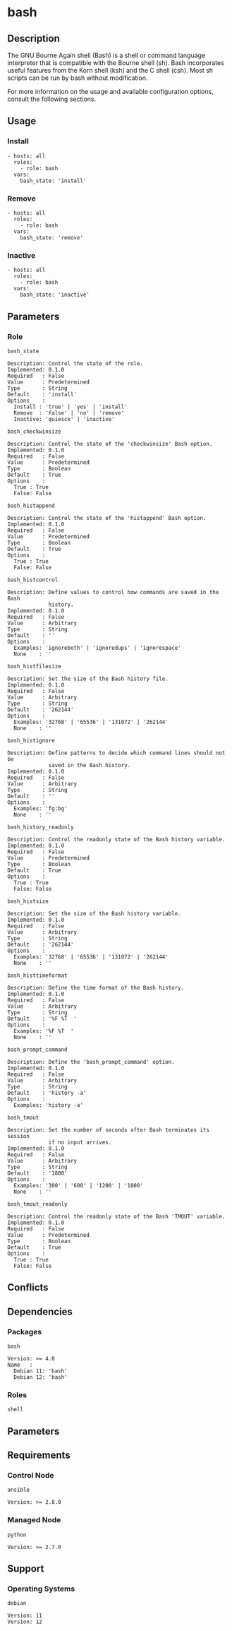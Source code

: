 # bash

## Description

The GNU Bourne Again shell (Bash) is a shell or command language interpreter
that is compatible with the Bourne shell (sh). Bash incorporates useful features
from the Korn shell (ksh) and the C shell (csh). Most sh scripts can be run by
bash without modification.

For more information on the usage and available configuration options,
consult the following sections.

## Usage

### Install

```
- hosts: all
  roles:
    - role: bash
  vars:
    bash_state: 'install'
```

### Remove

```
- hosts: all
  roles:
    - role: bash
  vars:
    bash_state: 'remove'
```

### Inactive

```
- hosts: all
  roles:
    - role: bash
  vars:
    bash_state: 'inactive'
```

## Parameters

### Role

`bash_state`

    Description: Control the state of the role.
    Implemented: 0.1.0
    Required   : False
    Value      : Predetermined
    Type       : String
    Default    : 'install'
    Options    :
      Install : 'true' | 'yes' | 'install'
      Remove  : 'false' | 'no' | 'remove'
      Inactive: 'quiesce' | 'inactive'

`bash_checkwinsize`

    Description: Control the state of the 'checkwinsize' Bash option.
    Implemented: 0.1.0
    Required   : False
    Value      : Predetermined
    Type       : Boolean
    Default    : True
    Options    :
      True : True
      False: False

`bash_histappend`

    Description: Control the state of the 'histappend' Bash option.
    Implemented: 0.1.0
    Required   : False
    Value      : Predetermined
    Type       : Boolean
    Default    : True
    Options    :
      True : True
      False: False

`bash_histcontrol`

    Description: Define values to control how commands are saved in the Bash
                 history.
    Implemented: 0.1.0
    Required   : False
    Value      : Arbitrary
    Type       : String
    Default    : ''
    Options    :
      Examples: 'ignoreboth' | 'ignoredups' | 'ignorespace'
      None    : ''

`bash_histfilesize`

    Description: Set the size of the Bash history file.
    Implemented: 0.1.0
    Required   : False
    Value      : Arbitrary
    Type       : String
    Default    : '262144'
    Options    :
      Examples: '32768' | '65536' | '131072' | '262144'
      None    : ''

`bash_histignore`

    Description: Define patterns to decide which command lines should not be
                 saved in the Bash history.
    Implemented: 0.1.0
    Required   : False
    Value      : Arbitrary
    Type       : String
    Default    : ''
    Options    :
      Examples: 'fg:bg'
      None    : ''

`bash_history_readonly`

    Description: Control the readonly state of the Bash history variable.
    Implemented: 0.1.0
    Required   : False
    Value      : Predetermined
    Type       : Boolean
    Default    : True
    Options    :
      True : True
      False: False

`bash_histsize`

    Description: Set the size of the Bash history variable.
    Implemented: 0.1.0
    Required   : False
    Value      : Arbitrary
    Type       : String
    Default    : '262144'
    Options    :
      Examples: '32768' | '65536' | '131072' | '262144'
      None    : ''

`bash_histtimeformat`

    Description: Define the time format of the Bash history.
    Implemented: 0.1.0
    Required   : False
    Value      : Arbitrary
    Type       : String
    Default    : '%F %T  '
    Options    :
      Examples: '%F %T  '
      None    : ''

`bash_prompt_command`

    Description: Define the 'bash_prompt_command' option.
    Implemented: 0.1.0
    Required   : False
    Value      : Arbitrary
    Type       : String
    Default    : 'history -a'
    Options    :
      Examples: 'history -a'

`bash_tmout`

    Description: Set the number of seconds after Bash terminates its session
                 if no input arrives.
    Implemented: 0.1.0
    Required   : False
    Value      : Arbitrary
    Type       : String
    Default    : '1800'
    Options    :
      Examples: '300' | '600' | '1200' | '1800'
      None    : ''

`bash_tmout_readonly`

    Description: Control the readonly state of the Bash 'TMOUT' variable.
    Implemented: 0.1.0
    Required   : False
    Value      : Predetermined
    Type       : Boolean
    Default    : True
    Options    :
      True : True
      False: False

## Conflicts

## Dependencies

### Packages

`bash`

    Version: >= 4.0
    Name   :
      Debian 11: 'bash'
      Debian 12: 'bash'

### Roles

`shell`

## Parameters

## Requirements

### Control Node

`ansible`

    Version: >= 2.8.0

### Managed Node

`python`

    Version: >= 2.7.0

## Support

### Operating Systems

`debian`

    Version: 11
    Version: 12
